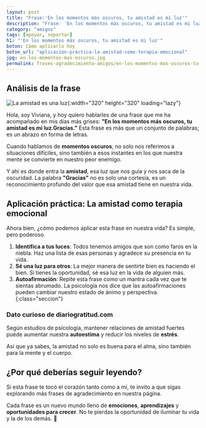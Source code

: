 ```yaml
---
layout: post
title: "Frase:'En los momentos más oscuros, tu amistad es mi luz'"
description: "Frase: 'En los momentos más oscuros, tu amistad es mi luz' ¿Quieres saber cómo una simple frase puede hacer que tus días sean más brillantes?"
category: "amigos"
tags: [apoyar, soportar]
h1: "'En los momentos más oscuros, tu amistad es mi luz'"
boton: Cómo aplicarlo hoy
boton_url: "aplicación-práctica-la-amistad-como-terapia-emocional"
jpg: en-los-momentos-mas-oscuros.jpg
permalink: frases-agradecimiento-amigos/en-los-momentos-mas-oscuros-tu-amistad-es-luz
---
```

## Análisis de la frase

![La amistad es una luz]({{'img/blog/en-los-momentos-mas-oscuros.webp'|relative_url}}){:width="320" height="320" loading="lazy"}

Hola, soy Viviana, y hoy quiero hablarles de una frase que me ha acompañado en mis días más grises: **"En los momentos más oscuros, tu amistad es mi luz.Gracias."** Esta frase es más que un conjunto de palabras; es un abrazo en forma de letras.

Cuando hablamos de **momentos oscuros**, no solo nos referimos a situaciones difíciles, sino también a esos instantes en los que nuestra mente se convierte en nuestro peor enemigo.

Y ahí es donde entra la **amistad**, esa luz que nos guía y nos saca de la oscuridad. La palabra **"Gracias"** no es solo una cortesía, es un reconocimiento profundo del valor que esa amistad tiene en nuestra vida.

## Aplicación práctica: La amistad como terapia emocional

Ahora bien, ¿cómo podemos aplicar esta frase en nuestra vida? Es simple, pero poderoso.

1. **Identifica a tus luces**: Todos tenemos amigos que son como faros en la niebla. Haz una lista de esas personas y agradece su presencia en tu vida.
2. **Sé una luz para otros**: La mejor manera de sentirte bien es haciendo el bien. Si tienes la oportunidad, sé esa luz en la vida de alguien más.
3. **Autoafirmación**: Repite esta frase como un mantra cada vez que te sientas abrumado. La psicología nos dice que las autoafirmaciones pueden cambiar nuestro estado de ánimo y perspectiva.
{:class="seccion"}

### Dato curioso de diariogratitud.com

Según estudios de psicología, mantener relaciones de amistad fuertes puede aumentar nuestra **autoestima** y reducir los niveles de **estrés**.

Así que ya sabes, la amistad no solo es buena para el alma, sino también para la mente y el cuerpo.

## ¿Por qué deberías seguir leyendo?

Si esta frase te tocó el corazón tanto como a mí, te invito a que sigas explorando más frases de agradecimiento en nuestra página.

Cada frase es un nuevo mundo lleno de **emociones**, **aprendizajes** y **oportunidades para crecer**. No te pierdas la oportunidad de iluminar tu vida y la de los demás. 🌟

